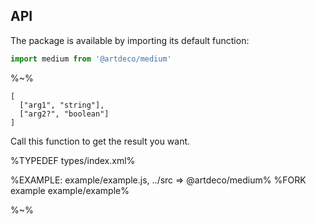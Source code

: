 ## API

The package is available by importing its default function:

```js
import medium from '@artdeco/medium'
```

%~%

```## medium
[
  ["arg1", "string"],
  ["arg2?", "boolean"]
]
```

Call this function to get the result you want.

%TYPEDEF types/index.xml%

%EXAMPLE: example/example.js, ../src => @artdeco/medium%
%FORK example example/example%

%~%